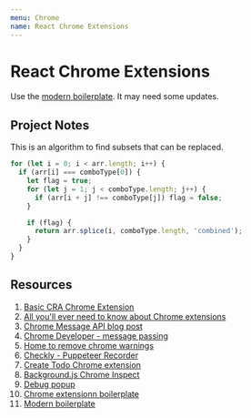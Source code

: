 ```yaml
---
menu: Chrome
name: React Chrome Extensions
---
```


# React Chrome Extensions

Use the [modern boilerplate](https://github.com/jhen0409/react-chrome-extension-boilerplate.git). It may need some updates.

## Project Notes

This is an algorithm to find subsets that can be replaced.

```js
for (let i = 0; i < arr.length; i++) {
  if (arr[i] === comboType[0]) {
    let flag = true;
    for (let j = 1; j < comboType.length; j++) {
      if (arr[i + j] !== comboType[j]) flag = false;
    }

    if (flag) {
      return arr.splice(i, comboType.length, 'combined');
    }
  }
}
```

## Resources

1. [Basic CRA Chrome Extension](https://dev.to/bayardlouis470/create-chrome-extension-in-react-3pna)
2. [All you'll ever need to know about Chrome extensions](https://itnext.io/all-youll-ever-need-to-know-about-chrome-extensions-ceede9c28836)
3. [Chrome Message API blog post](https://itnext.io/create-chrome-extension-with-reactjs-using-inject-page-strategy-137650de1f39)
4. [Chrome Developer - message passing](https://developer.chrome.com/extensions/messaging)
5. [Home to remove chrome warnings](https://stackoverflow.com/questions/47075437/cannot-find-namespace-name-chrome)
6. [Checkly - Puppeteer Recorder](https://github.com/checkly/puppeteer-recorder)
7. [Create Todo Chrome extension](https://medium.com/javascript-in-plain-english/creating-a-todo-chrome-extension-with-react-custom-hooks-and-local-storage-f8f8d8910ee)
8. [Background.js Chrome Inspect](https://stackoverflow.com/questions/3829150/google-chrome-extension-console-log-from-background-page/3833157#:~:text=To%20answer%20your%20question%20directly,inspect%20view%20under%20your%20extension.&text=log%20should%20show%20log%20message%20in%20the%20current%20page.)
9. [Debug popup](https://stackoverflow.com/questions/5039875/debug-popup-html-of-a-chrome-extensioni)
10. [Chrome extensionn boilerplate](https://github.com/jhen0409/react-chrome-extension-boilerplate.git)
11. [Modern boilerplate](https://github.com/jhen0409/react-chrome-extension-boilerplate.git)
